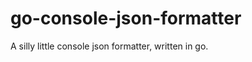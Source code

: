 go-console-json-formatter
=========================

A silly little console json formatter, written in go.
